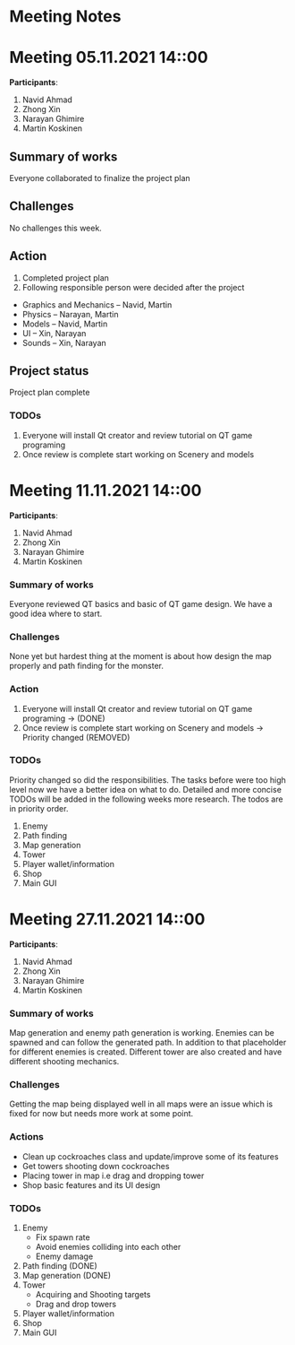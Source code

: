 # Meeting Notes
# Meeting 05.11.2021 14::00

**Participants**: 
1. Navid Ahmad
2. Zhong Xin
3. Narayan Ghimire
4. Martin Koskinen

## Summary of works
Everyone collaborated to finalize the project plan

## Challenges
No challenges this week.

## Action
1. Completed project plan
2. Following responsible person were decided after the project
-	Graphics and Mechanics – Navid, Martin
-	Physics – Narayan, Martin
-	Models – Navid, Martin
-	UI – Xin, Narayan
-	Sounds – Xin, Narayan

## Project status 
Project plan complete

### TODOs
1. Everyone will install Qt creator and review tutorial on QT game programing
2. Once review is complete start working on Scenery and models

# Meeting 11.11.2021 14::00
**Participants**: 
1. Navid Ahmad
2. Zhong Xin
3. Narayan Ghimire
4. Martin Koskinen

### Summary of works
Everyone reviewed QT basics and basic of QT game design. We have a good idea where to start. 

### Challenges 
None yet but hardest thing at the moment is about how  design the map properly and path finding for the monster.

### Action
1. Everyone will install Qt creator and review tutorial on QT game programing -> (DONE)
2. Once review is complete start working on Scenery and models
-> Priority changed (REMOVED)

### TODOs
Priority changed so did the responsibilities. The tasks before were too high level now we have a better idea on what to do. Detailed and more concise TODOs will be added in the following weeks more research. The todos are in priority order.
1. Enemy
2. Path finding
3. Map generation
4. Tower
4. Player wallet/information
5. Shop
6. Main GUI

# Meeting 27.11.2021 14::00
**Participants**: 
1. Navid Ahmad
2. Zhong Xin
3. Narayan Ghimire
4. Martin Koskinen

### Summary of works
Map generation and enemy path generation is working. Enemies can be spawned and can follow the generated
path. In addition to that placeholder for different enemies is created. Different tower are also created and have different shooting mechanics.

### Challenges
Getting the map being displayed well in all maps were an issue which is fixed for now but
needs more work at some point.

### Actions
- Clean up cockroaches class and update/improve some of its features 
- Get towers shooting down cockroaches
- Placing tower in map i.e drag and dropping tower
- Shop basic features and its UI design

### TODOs
1. Enemy
    - Fix spawn rate
    - Avoid enemies colliding into each other
    - Enemy damage
2. Path finding (DONE)
3. Map generation (DONE)
4. Tower
    - Acquiring and Shooting  targets
    - Drag and drop towers
4. Player wallet/information
5. Shop
6. Main GUI